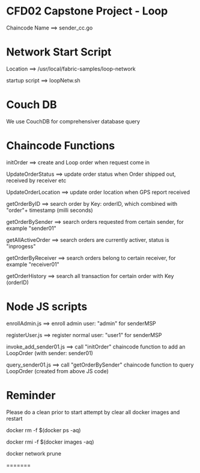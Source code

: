 
CFD02 Capstone Project - Loop
=========
Chaincode Name ==> sender_cc.go

Network Start Script
=========
Location ==> /usr/local/fabric-samples/loop-network

startup script ==> loopNetw.sh

Couch DB
========
We use CouchDB for comprehensiver database query

Chaincode Functions
=========
initOrder  ==> create and Loop order when request come in

UpdateOrderStatus ==> update order status when Order shipped out, received by receiver etc

UpdateOrderLocation ==> update order location when GPS report received

getOrderByID ==> search order by Key: orderID, which combined with "order"+ timestamp (milli seconds)

getOrderBySender ==> search orders requested from certain sender, for example "sender01"

getAllActiveOrder  ==> search orders are currently activer, status is "inprogess"

getOrderByReceiver ==> search orders belong to certain receiver, for example "receiver01"

getOrderHistory ==> search all transaction for certain order with Key (orderID)



Node JS scripts
=======
enrollAdmin.js  ==> enroll admin user: "admin" for senderMSP

registerUser.js ==> register normal user: "user1" for senderMSP

invoke_add_sender01.js ==> call "initOrder" chaincode function to add an LoopOrder (with sender: sender01)

query_sender01.js ==> call "getOrderBySender" chaincode function to query LoopOrder (created from above JS code)


Reminder
=======
Please do a clean prior to start attempt by clear all docker images and restart

docker rm -f $(docker ps -aq)

docker rmi -f $(docker images -aq)

docker network prune

=======
